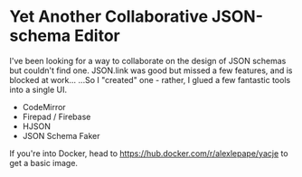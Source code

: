 # Yet Another Collaborative JSON-schema Editor

I've been looking for a way to collaborate on the design of JSON schemas but couldn't find one. JSON.link was good but missed a few features, and is blocked at work...
...So I "created" one - rather, I glued a few fantastic tools into a single UI.

- CodeMirror
- Firepad / Firebase
- HJSON
- JSON Schema Faker

If you're into Docker, head to https://hub.docker.com/r/alexlepape/yacje to get a basic image.
